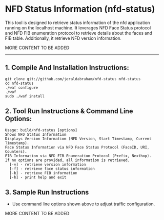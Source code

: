 NFD Status Information (nfd-status)
=======================================

This tool is designed to retrieve status information of the nfd application
running on the localhost machine. It leverages NFD Face Status protocol and
NFD FIB enumeration protocol to retrieve details about the faces and FIB 
table. Additionally, it retrieve NFD version information.

MORE CONTENT TO BE ADDED

-----------------------------------------------------

## 1. Compile And Installation Instructions: ##

    git clone git://github.com/jeraldabraham/nfd-status nfd-status
    cd nfd-status
    ./waf configure 
    ./waf
    sudo ./waf install

## 2. Tool Run Instructions & Command Line Options: ##

    Usage: build/nfd-status [options]
    Shows NFD Status Information
    Displays Version Information (NFD Version, Start Timestamp, Current Timestamp).
    Face Status Information via NFD Face Status Protocol (FaceID, URI, Counters).
    FIB Information via NFD FIB Enumeration Protocol (Prefix, Nexthop).
    If no options are provided, all information is retrieved.
      [-v] - retrieve version information
      [-f] - retrieve face status information
      [-b] - retrieve FIB information
      [-h] - print help and exit

## 3. Sample Run Instructions ##

* Use command line options shown above to adjust traffic configuration.

MORE CONTENT TO BE ADDED

